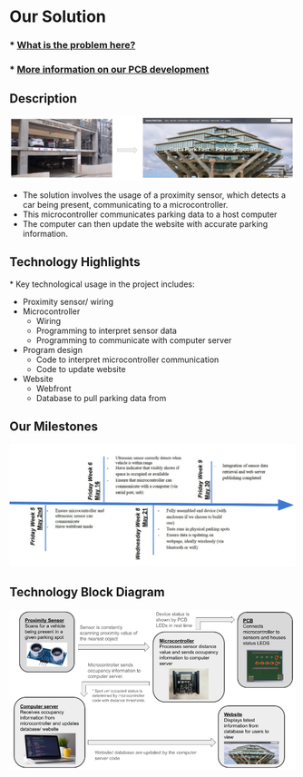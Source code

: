 # Our Solution

### \* [What is the problem here?](https://aap127.github.io/ECE196_team10/problem)

### \* [More information on our PCB development](https://aap127.github.io/ECE196_team10/pcb)


## Description
![Sketch of Solution Pipeline](source/solution/solution_diagram_2.png)

- The solution involves the usage of a proximity sensor, which detects a car being present, communicating to a microcontroller. 
- This microcontroller communicates parking data to a host computer
- The computer can then update the website with accurate parking information.

## Technology Highlights
\* Key technological usage in the project includes:
- Proximity sensor/ wiring
- Microcontroller 
  - Wiring
  - Programming to interpret sensor data
  - Programming to communicate with computer server
- Program design
  - Code to interpret microcontroller communication
  - Code to update website
- Website
  - Webfront
  - Database to pull parking data from




## Our Milestones
![Milestone Timeline Image](source/solution/milestone_timeline.JPG)


## Technology Block Diagram
![Hardware Block Diagram](source/solution/tech_diagram_2.png)